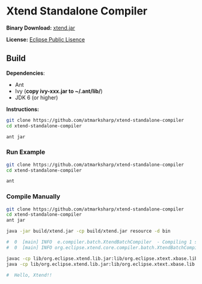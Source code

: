 # Xtend Standalone Compiler

**Binary Download:** [xtend.jar](https://github.com/atmarksharp/atmarksharp.github.io/raw/master/xtend-standalone-compiler/xtend.jar)

**License:** [Eclipse Public Lisence](http://www.eclipse.org/legal/epl-v10.html)

## Build

**Dependencies**:

- Ant
- Ivy (**copy ivy-xxx.jar to ~/.ant/lib/**)
- JDK 6 (or higher)

**Instructions:**

```sh
git clone https://github.com/atmarksharp/xtend-standalone-compiler
cd xtend-standalone-compiler

ant jar
```

### Run Example

```sh
git clone https://github.com/atmarksharp/xtend-standalone-compiler
cd xtend-standalone-compiler

ant
```

### Compile Manually

```sh
git clone https://github.com/atmarksharp/xtend-standalone-compiler
cd xtend-standalone-compiler
ant jar

java -jar build/xtend.jar -cp build/xtend.jar resource -d bin

#  0  [main] INFO  e.compiler.batch.XtendBatchCompiler  - Compiling 1 source file to .
#  0  [main] INFO org.eclipse.xtend.core.compiler.batch.XtendBatchCompiler  - Compiling 1 source file to .

javac -cp lib/org.eclipse.xtend.lib.jar:lib/org.eclipse.xtext.xbase.lib.jar bin/HelloWorld.java
java -cp lib/org.eclipse.xtend.lib.jar:lib/org.eclipse.xtext.xbase.lib.jar:bin HelloWorld

#  Hello, Xtend!!
```
